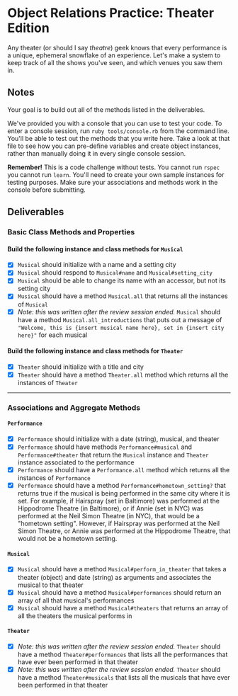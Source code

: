 # Object Relations Practice: Theater Edition

Any theater (or should I say *theatre*) geek knows that every performance is a unique, ephemeral snowflake of an experience.  Let's make a system to keep track of all the shows you've seen, and which venues you saw them in.

## Notes

Your goal is to build out all of the methods listed in the deliverables.

We've provided you with a console that you can use to test your code. To enter a console session, run `ruby tools/console.rb` from the command line. You'll be able to test out the methods that you write here. Take a look at that file to see how you can pre-define variables and create object instances, rather than manually doing it in every single console session.

**Remember!** This is a code challenge without tests. You cannot run `rspec` you cannot run `learn`. You'll need to create your own sample instances for testing purposes. Make sure your associations and methods work in the console before submitting.

## Deliverables

### Basic Class Methods and Properties

#### Build the following instance and class methods for `Musical`
- [x] `Musical` should initialize with a name and a setting city
- [x] `Musical` should respond to `Musical#name` and `Musical#setting_city`
- [x] `Musical` should be able to change its name with an accessor, but not its setting city
- [x] `Musical` should have a method `Musical.all` that returns all the instances of `Musical`
- [x] _Note: this was written after the review session ended._ `Musical` should have a method `Musical.all_introductions` that puts out a message of `"Welcome, this is {insert musical name here}, set in {insert city here}"` for each musical

#### Build the following instance and class methods for `Theater`
- [x] `Theater` should initialize with a title and city
- [x] `Theater` should have a method `Theater.all` method which returns all the instances of `Theater`

---

### Associations and Aggregate Methods
#### `Performance`
- [x] `Performance` should initialize with a date (string), musical, and theater
- [x] `Performance` should have methods `Performance#musical` and `Performance#theater` that return the `Musical` instance and `Theater` instance associated to the performance
- [x] `Performance` should have a `Performance.all` method which returns all the instances of `Performance`
- [x] `Performance` should have a method `Performance#hometown_setting?` that returns true if the musical is being performed in the same city where it is set.  For example, if Hairspray (set in Baltimore) was performed at the Hippodrome Theatre (in Baltimore), or if Annie (set in NYC) was performed at the Neil Simon Theatre (in NYC), that would be a "hometown setting".  However, if Hairspray was performed at the Neil Simon Theatre, or Annie was performed at the Hippodrome Theatre, that would not be a hometown setting.

#### `Musical`
- [x] `Musical` should have a method `Musical#perform_in_theater` that takes a theater (object) and date (string) as arguments and associates the musical to that theater
- [x] `Musical` should have a method `Musical#performances` should return an array of all that musical's performances
- [x] `Musical` should have a method `Musical#theaters` that returns an array of all the theaters the musical performs in

#### `Theater`
- [x] _Note: this was written after the review session ended._ `Theater` should have a method `Theater#performances` that lists all the performances that have ever been performed in that theater
- [x] _Note: this was written after the review session ended._ `Theater` should have a method `Theater#musicals` that lists all the musicals that have ever been performed in that theater
